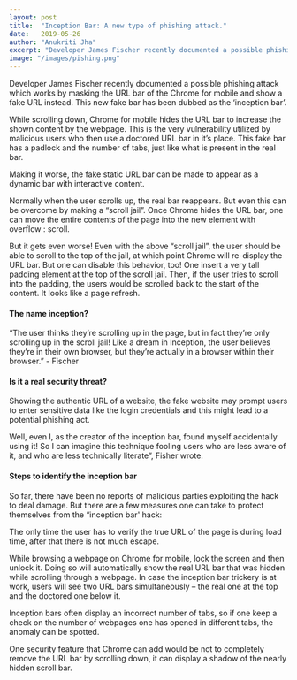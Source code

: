 ```yaml
---
layout: post
title:  "Inception Bar: A new type of phishing attack."
date:   2019-05-26
author: "Anukriti Jha"
excerpt: "Developer James Fischer recently documented a possible phishing attack which works by masking the URL bar of the Chrome for mobile and show a fake URL instead. This new fake bar has been dubbed as the ‘inception bar’."
image: "/images/pishing.png"
---
```


Developer James Fischer recently documented a possible phishing attack which works by masking the URL bar of the Chrome for mobile and show a fake URL instead. This new fake bar has been dubbed as the ‘inception bar’.

While scrolling down, Chrome for mobile hides the URL bar to increase the shown content by the webpage. This is the very vulnerability utilized by malicious users who then use a doctored URL bar in it’s place. This fake bar has a padlock and the number of tabs, just like what is present in the real bar.

Making it worse, the fake static URL bar can be made to appear as a dynamic bar with interactive content.

Normally when the user scrolls up, the real bar reappears. But even this can be overcome by making a “scroll jail”. Once Chrome hides the URL bar, one can move the entire contents of the page into the new element with overflow : scroll.

But it gets even worse! Even with the above “scroll jail”, the user should be able to scroll to the top of the jail, at which point Chrome will re-display the URL bar. But one can disable this behavior, too! One insert a very tall padding element at the top of the scroll jail. Then, if the user tries to scroll into the padding, the users would be scrolled back to the start of the content. It looks like a page refresh.

#### The name inception?

“The user thinks they’re scrolling up in the page, but in fact they’re only scrolling up in the scroll jail! Like a dream in Inception, the user believes they’re in their own browser, but they’re actually in a browser within their browser.” - Fischer

#### Is it a real security threat?

Showing the authentic URL of a website, the fake website may prompt users to enter sensitive data like the login credentials and this might lead to a potential phishing act.

Well, even I, as the creator of the inception bar, found myself accidentally using it! So I can imagine this technique fooling users who are less aware of it, and who are less technically literate”, Fisher wrote.

#### Steps to identify the inception bar

So far, there have been no reports of malicious parties exploiting the hack to deal damage. But there are a few measures one can take to protect themselves from the “inception bar' hack:

The only time the user has to verify the true URL of the page is during load time, after that there is not much escape.

While browsing a webpage on Chrome for mobile, lock the screen and then unlock it. Doing so will automatically show the real URL bar that was hidden while scrolling through a webpage. In case the inception bar trickery is at work, users will see two URL bars simultaneously – the real one at the top and the doctored one below it.

Inception bars often display an incorrect number of tabs, so if one keep a check on the number of webpages one has opened in different tabs, the anomaly can be spotted.

One security feature that Chrome can add would be not to completely remove the URL bar by scrolling down, it can display a shadow of the nearly hidden scroll bar.
